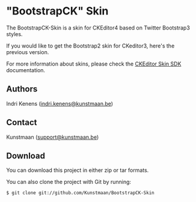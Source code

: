 "BootstrapCK" Skin
====================

The BootstrapCK-Skin is a skin for CKEditor4 based on Twitter Bootstrap3 styles.

If you would like to get the Bootstrap2 skin for CKeditor3, here's the previous version.

For more information about skins, please check the [CKEditor Skin SDK](http://docs.cksource.com/CKEditor_4.x/Skin_SDK)
documentation.


Authors
-------------------

Indri Kenens (indri.kenens@kunstmaan.be)


Contact
-------------------

Kunstmaan (support@kunstmaan.be)


Download
-------------------

You can download this project in either zip or tar formats.

You can also clone the project with Git by running:

    $ git clone git://github.com/Kunstmaan/BootstrapCK-Skin
